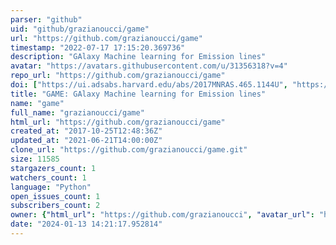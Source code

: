 ```yaml
---
parser: "github"
uid: "github/grazianoucci/game"
url: "https://github.com/grazianoucci/game"
timestamp: "2022-07-17 17:15:20.369736"
description: "GAlaxy Machine learning for Emission lines"
avatar: "https://avatars.githubusercontent.com/u/31356318?v=4"
repo_url: "https://github.com/grazianoucci/game"
doi: ["https://ui.adsabs.harvard.edu/abs/2017MNRAS.465.1144U", "https://ui.adsabs.harvard.edu/abs/2019ascl.soft12012U/abstract"]
title: "GAME: GAlaxy Machine learning for Emission lines"
name: "game"
full_name: "grazianoucci/game"
html_url: "https://github.com/grazianoucci/game"
created_at: "2017-10-25T12:48:36Z"
updated_at: "2021-06-21T14:00:00Z"
clone_url: "https://github.com/grazianoucci/game.git"
size: 11585
stargazers_count: 1
watchers_count: 1
language: "Python"
open_issues_count: 1
subscribers_count: 2
owner: {"html_url": "https://github.com/grazianoucci", "avatar_url": "https://avatars.githubusercontent.com/u/31356318?v=4", "login": "grazianoucci", "type": "User"}
date: "2024-01-13 14:21:17.952814"
---
```

